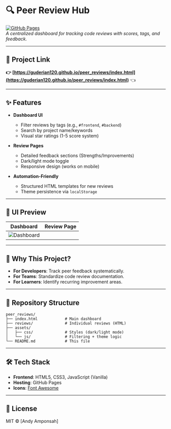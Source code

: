 
# 🔍 Peer Review Hub

[![GitHub Pages](https://img.shields.io/badge/🌐%20Live%20Demo-https://guderian120.github.io/peer_reviews/index.html-brightgreen)](https://guderian120.github.io/peer_reviews/index.html)  
*A centralized dashboard for tracking code reviews with scores, tags, and feedback.*

---

## 🚀 **Project Link**  
**👉 [https://guderian120.github.io/peer_reviews/index.html](https://guderian120.github.io/peer_reviews/index.html)** 👈  

---

## ✨ Features
- **Dashboard UI**  
  - Filter reviews by tags (e.g., `#frontend`, `#backend`)  
  - Search by project name/keywords  
  - Visual star ratings (1-5 score system)  

- **Review Pages**  
  - Detailed feedback sections (Strengths/Improvements)  
  - Dark/light mode toggle  
  - Responsive design (works on mobile)  

- **Automation-Friendly**  
  - Structured HTML templates for new reviews  
  - Theme persistence via `localStorage`  

---



## 🎨 UI Preview
| Dashboard | Review Page |
|-----------|-------------|
| ![Dashboard](assets/media/peer_review_page.png) 

---

## 🌟 Why This Project?
- **For Developers**: Track peer feedback systematically.  
- **For Teams**: Standardize code review documentation.  
- **For Learners**: Identify recurring improvement areas.  

---

## 📂 Repository Structure
```
peer_reviews/
├── index.html            # Main dashboard
├── reviews/              # Individual reviews (HTML)
├── assets/
│   ├── css/              # Styles (dark/light mode)
│   └── js/               # Filtering + theme logic
└── README.md             # This file
```

---

## 🛠️ Tech Stack
- **Frontend**: HTML5, CSS3, JavaScript (Vanilla)  
- **Hosting**: GitHub Pages  
- **Icons**: [Font Awesome](https://fontawesome.com)  

---

## 📜 License
MIT © [Andy Amponsah]  
```

